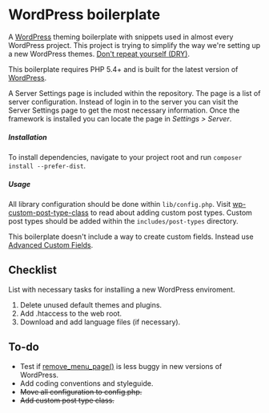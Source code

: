 WordPress boilerplate
=====================

A [WordPress](https://github.com/WordPress/WordPress) theming boilerplate with snippets used in almost every WordPress project. This project is trying to simplify the way we're setting up a new WordPress themes. [Don't repeat yourself (DRY)](http://en.wikipedia.org/wiki/Don't_repeat_yourself).

This boilerplate requires PHP 5.4+ and is built for the latest version of [WordPress](https://github.com/WordPress/WordPress).

A Server Settings page is included within the repository. The page is a list of server configuration. Instead of login in to the server you can visit the Server Settings page to get the most necessary information. Once the framework is installed you can locate the page in *Settings > Server*.

##### Installation
To install dependencies, navigate to your project root and run ```composer install --prefer-dist```.

##### Usage
All library configuration should be done within `lib/config.php`. Visit [wp-custom-post-type-class](https://github.com/jjgrainger/wp-custom-post-type-class) to read about adding custom post types. Custom post types should be added within the `includes/post-types` directory.

This boilerplate doesn't include a way to create custom fields. Instead use [Advanced Custom Fields](http://www.advancedcustomfields.com/).

Checklist
--------------
List with necessary tasks for installing a new WordPress enviroment.

1. Delete unused default themes and plugins.
2. Add .htaccess to the web root.
3. Download and add language files (if necessary).

To-do
--------------
- Test if [remove_menu_page()](http://codex.wordpress.org/Function_Reference/remove_menu_page) is less buggy in new versions of WordPress.
- Add coding conventions and styleguide.
- ~~Move all configuration to config.php.~~
- ~~Add custom post type class.~~
